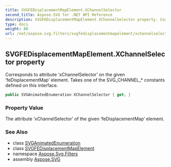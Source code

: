 ```yaml
---
title: SVGFEDisplacementMapElement.XChannelSelector
second_title: Aspose.SVG for .NET API Reference
description: SVGFEDisplacementMapElement XChannelSelector property. Corresponds to attribute xChannelSelector on the given feDisplacementMap element. Takes one of the SVG_CHANNEL_ constants defined on this interface
type: docs
weight: 80
url: /net/aspose.svg.filters/svgfedisplacementmapelement/xchannelselector/
---
```

## SVGFEDisplacementMapElement.XChannelSelector property

Corresponds to attribute ‘xChannelSelector’ on the given ‘feDisplacementMap’ element. Takes one of the SVG_CHANNEL_* constants defined on this interface.

```csharp
public SVGAnimatedEnumeration XChannelSelector { get; }
```

### Property Value

The attribute ‘xChannelSelector’ of the given ‘feDisplacementMap’ element.

### See Also

* class [SVGAnimatedEnumeration](../../../aspose.svg.datatypes/svganimatedenumeration/)
* class [SVGFEDisplacementMapElement](../)
* namespace [Aspose.Svg.Filters](../../../aspose.svg.filters/)
* assembly [Aspose.SVG](../../../)
